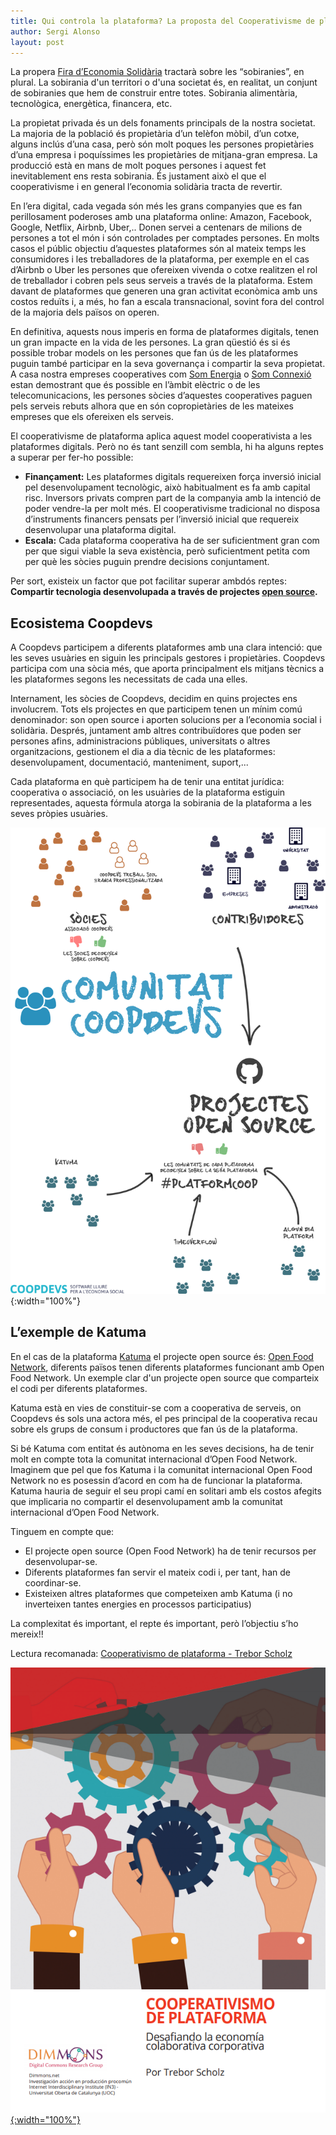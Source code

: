 ```yaml
---
title: Qui controla la plataforma? La proposta del Cooperativisme de plataforma
author: Sergi Alonso
layout: post
---
```

La propera [Fira d’Economia Solidària](http://fesc.xes.cat/) tractarà sobre les “sobiranies”, en plural. La sobirania d'un territori o d'una societat és, en realitat, un conjunt de sobiranies que hem de construir entre totes. Sobirania alimentària, tecnològica, energètica, financera, etc.

La propietat privada és un dels fonaments principals de la nostra societat. La majoria de la població és propietària d’un telèfon mòbil, d’un cotxe, alguns inclús d’una casa, però són molt poques les persones propietàries d’una empresa i poquíssimes les propietàries de mitjana-gran empresa. La producció està en mans de molt poques persones i aquest fet inevitablement ens resta sobirania. És justament això el que el cooperativisme i en general l’economia solidària tracta de revertir.

En l’era digital, cada vegada són més les grans companyies que es fan perillosament poderoses amb una plataforma online: Amazon, Facebook, Google, Netflix, Airbnb, Uber,.. Donen servei a centenars de milions de persones a tot el món i són controlades per comptades persones. En molts casos el públic objectiu d’aquestes plataformes són al mateix temps les consumidores i les treballadores de la plataforma, per exemple en el cas d’Airbnb o Uber les persones que ofereixen vivenda o cotxe realitzen el rol de treballador i cobren pels seus serveis a través de la plataforma. Estem davant de plataformes que generen una gran activitat econòmica amb uns costos reduïts i, a més, ho fan a escala transnacional, sovint fora del control de la majoria dels països on operen.

En definitiva, aquests nous imperis en forma de plataformes digitals, tenen un gran impacte en la vida de les persones. La gran qüestió és si és possible trobar models on les persones que fan ús de les plataformes puguin també participar en la seva governança i compartir la seva propietat. A casa nostra empreses cooperatives com [Som Energia](https://www.somenergia.coop/) o [Som Connexió](https://somconnexio.coop/) estan demostrant que és possible en l’àmbit elèctric o de les telecomunicacions, les persones sòcies d’aquestes cooperatives paguen pels serveis rebuts alhora que en són copropietàries de les mateixes empreses que els ofereixen els serveis.

El cooperativisme de plataforma aplica aquest model cooperativista a les plataformes digitals. Però no és tant senzill com sembla, hi ha alguns reptes a superar per fer-ho possible:


* **Finançament:** Les plataformes digitals requereixen força inversió inicial pel desenvolupament tecnològic, això habitualment es fa amb capital risc. Inversors privats compren part de la companyia amb la intenció de poder vendre-la per molt més. El cooperativisme tradicional no disposa d’instruments financers pensats per l’inversió inicial que requereix desenvolupar una plataforma digital. 
* **Escala:** Cada plataforma cooperativa ha de ser suficientment gran com per que sigui viable la seva existència, però suficientment petita com per què les sòcies puguin prendre decisions conjuntament.

Per sort, existeix un factor que pot facilitar superar ambdós reptes: __Compartir tecnologia desenvolupada a través de projectes [open source](https://ca.wikipedia.org/wiki/Codi_obert).__ 

## Ecosistema Coopdevs

A Coopdevs participem a diferents plataformes amb una clara intenció: que les seves usuàries en siguin les principals gestores i propietàries. Coopdevs participa com una sòcia més, que aporta principalment els mitjans tècnics a les plataformes segons les necessitats de cada una elles.

Internament, les sòcies de Coopdevs, decidim en quins projectes ens involucrem. Tots els projectes en que participem tenen un mínim comú denominador: son open source i aporten solucions per a l’economia social i solidària. Després, juntament amb altres contribuïdores que poden ser persones afins, administracions públiques, universitats o altres organitzacions, gestionem el dia a dia tècnic de les plataformes: desenvolupament, documentació, manteniment, suport,...   

Cada plataforma en què participem ha de tenir una entitat jurídica: cooperativa o associació, on les usuàries de la plataforma estiguin representades, aquesta fórmula atorga la sobirania de la plataforma a les seves pròpies usuàries.

![Esquema ecosistema Coopdevs](/assets/post_images/2018/esquema_coopdevs.png){:width="100%"}

## L’exemple de Katuma

En el cas de la plataforma [Katuma](http://katuma.org/) el projecte open source és: [Open Food Network](https://openfoodnetwork.org/), diferents països tenen diferents plataformes funcionant amb Open Food Network. Un exemple clar d'un projecte open source que comparteix el codi per diferents plataformes.

Katuma està en vies de constituir-se com a cooperativa de serveis, on Coopdevs és sols una actora més, el pes principal de la cooperativa recau sobre els grups de consum i productores que fan ús de la plataforma. 

Si bé Katuma com entitat és autònoma en les seves decisions, ha de tenir molt en compte tota la comunitat internacional d’Open Food Network. Imaginem que pel que fos Katuma i la comunitat internacional Open Food Network no es posessin d’acord en com ha de funcionar la plataforma. Katuma hauria de seguir el seu propi camí en solitari amb els costos afegits que implicaria no compartir el desenvolupament amb la comunitat internacional d’Open Food Network. 

Tinguem en compte que: 
* El projecte open source (Open Food Network) ha de tenir recursos per desenvolupar-se.  
* Diferents plataformes fan servir el mateix codi i, per tant, han de coordinar-se. 
* Existeixen altres plataformes que competeixen amb Katuma (i no inverteixen tantes energies en processos participatius)

La complexitat és important, el repte és important, però l’objectiu s’ho mereix!!   

Lectura recomanada: [Cooperativismo de plataforma - Trebor Scholz](http://nexe.coop/wp-content/uploads/2016/12/dimmons.net_wp-content_uploads_2016_05_maq_Trebor-Scholz_COOP_PreF.pdf)

[![Esquema ecosistema Coopdevs](/assets/post_images/2018/cooperativismo_plataforma.png){:width="100%"}](http://nexe.coop/wp-content/uploads/2016/12/dimmons.net_wp-content_uploads_2016_05_maq_Trebor-Scholz_COOP_PreF.pdf)


